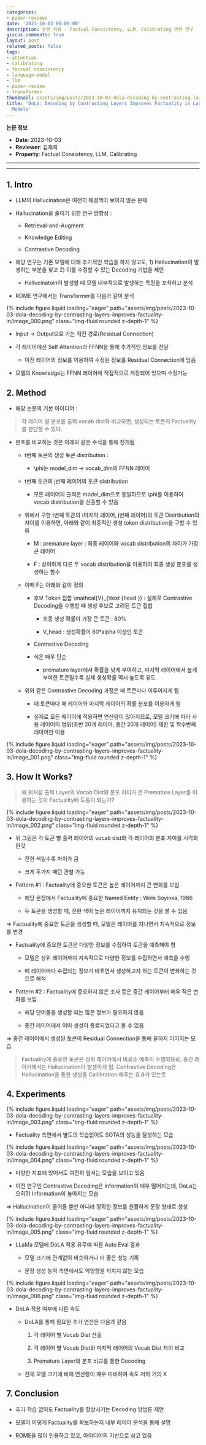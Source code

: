 ```yaml
---
categories:
- paper-reviews
date: '2023-10-03 00:00:00'
description: 논문 리뷰 - Factual Consistency, LLM, Calibrating 관련 연구
giscus_comments: true
layout: post
related_posts: false
tags:
- attention
- calibrating
- factual consistency
- language-model
- llm
- paper-review
- transformer
thumbnail: assets/img/posts/2023-10-03-dola-decoding-by-contrasting-layers-improves-factuality-in/thumbnail.jpg
title: 'DoLa: Decoding by Contrasting Layers Improves Factuality in Large Language
  Models'
---
```


**논문 정보**
- **Date**: 2023-10-03
- **Reviewer**: 김재희
- **Property**: Factual Consistency, LLM, Calibrating


---


---

## 1. Intro

- LLM의 Hallucination은 여전히 해결책이 보이지 않는 문제

- Hallucination을 줄이기 위한 연구 방향성 :

  - Retrieval-and-Augment

  - Knowledge Editing

  - Contrastive Decoding

- 해당 연구는 기존 모델에 대해 추가적인 학습을 하지 않고도, 1) Hallucination이 발생하는 부분을 찾고 2) 이를 수정할 수 있는 Decoding 기법을 제안

  - Hallucinatoin이 발생할 때 모델 내부적으로 발생하는 특징을 포착하고 분석

- ROME 연구에서는 Transformer를 다음과 같이 분석

{% include figure.liquid loading="eager" path="assets/img/posts/2023-10-03-dola-decoding-by-contrasting-layers-improves-factuality-in/image_000.png" class="img-fluid rounded z-depth-1" %}

  - Input → Output으로 가는 직진 경로(Residual Connection)

  - 각 레이어에선 Self Attention과 FFNN을 통해 추가적인 정보를 전달

    - 이전 레이어의 정보를 이용하여 수정된 정보를 Residual Connection에 담음

  - 모델의 Knowledge는 FFNN 레이어에 직접적으로 저장되어 있으며 수정가능

## 2. Method

- 해당 논문의 기본 아이디어 : 

> 각 레이어 별 분포를 출력 vocab dist와 비교하면, 생성되는 토큰의 Factuality를 판단할 수 있다. 

- 분포를 비교하는 것은 아래와 같은 수식을 통해 전개됨

  - t번째 토큰의 생성 토큰 distribution : 

    - \phi는 model_dim → vocab_dim의 FFNN 레이어

  - t번째 토큰의 j번째 레이어의 토큰 distribution

    - 모든 레이어의 출력은 model_dim으로 동일하므로 \phi를 이용하여 vocab distribution을 산출할 수 있음

  - 위에서 구한 t번째 토큰의 (마지막 레이어, j번째 레이어)의 토큰 Distribution의 차이를 이용하면, 아래와 같이 최종적인 생성 token distribution을 구할 수 있음

    - M : premature layer : 최종 레이어와 vocab distribution의 차이가 가장 큰 레이어

    - F : 상이하게 다른 두 vocab distribution을 이용하여 최종 생성 분포를 생성하는 함수

  - 이때 F는 아래와 같이 정의 

    - 후보 Token 집합 \mathcal{V}_{\text {head }} : 실제로 Contrastive Decoding을 수행할 때 생성 후보로 고려된 토큰 집합

      - 최종 생성 확률이 가장 큰 토큰 : 80%

      - V_head : 생성확률이 80*alpha 이상인 토큰

    - Contrastive Decoding

    - 식은 매우 단순

      - premature layer에서 확률을 낮게 부여하고, 마지막 레이어에서 높게 부여한 토큰일수록 실제 생성확률 역시 높도록 유도

  - 위와 같은 Contrastive Decoding 과정은 매 토큰마다 이루어지게 됨

    - 매 토큰마다 매 레이어와 마지막 레이어의 확률 분포를 이용하게 됨 

    - 실제로 모든 레이어에 적용하면 연산량이 많아지므로, 모델 크기에 따라 사용 레이어의 범위(초반 20개 레이어, 중간 20개 레이어)  제한 및 짝수번째 레이어만 이용

{% include figure.liquid loading="eager" path="assets/img/posts/2023-10-03-dola-decoding-by-contrasting-layers-improves-factuality-in/image_001.png" class="img-fluid rounded z-depth-1" %}

## 3. How It Works?

> 왜 위처럼 출력 Layer의 Vocab Dist와 분포 차이가 큰 Premature Layer를 이용하는 것이 Factuality에 도움이 되는가?

{% include figure.liquid loading="eager" path="assets/img/posts/2023-10-03-dola-decoding-by-contrasting-layers-improves-factuality-in/image_002.png" class="img-fluid rounded z-depth-1" %}

- 위 그림은 각 토큰 별 출력 레이어의 vocab dist와 각 레이어의 분포 차이를 시각화 한것

  - 진한 색일수록 차이가 큼

  - 크게 두가지 패턴 관찰 가능

- Pattern #1 : Factuality에 중요한 토큰은 높은 레이어까지 큰 변화를 보임

  - 해당 문장에서 Factuality에 중요한 Named Entity : Wole Soyinka, 1986

  - 두 토큰을 생성할 때, 진한 색이 높은 레이어까지 유지되는 것을 볼 수 있음

⇒ Factuality에 중요한 토큰을 생성할 때, 모델은 레이어를 지나면서 지속적으로 정보를 변경

  - Factuality에 중요한 토큰은 다양한 정보를 수집하여 토큰을 예측해야 함

    - 모델은 상위 레이어까지 지속적으로 다양한 정보를 수집하면서 예측을 수행

    - 매 레이어마다 수집되는 정보가 바뀌면서 생성하고자 하는 토큰이 변화하는 것으로 해석

- Pattern #2 : Factuality에 중요하지 않은 조사 등은 중간 레이어부터 매우 작은 변화를 보임

  - 해당 단어들을 생성할 때는 많은 정보가 필요하지 않음

  - 중간 레이어에서 이미 생성이 종료되었다고 볼 수 있음

⇒ 중간 레이어에서 생성된 토큰이 Residual Connection을 통해 끝까지 이어지는 모습

> Factuality에 중요한 토큰은 상위 레이어에서 비로소 예측이 수행되므로, 중간 레이어에서는 Hallucination이 발생하게 됨. Contrastive Decoding은 Hallucination을 통한 생성을 Callibration 해주는 효과가 있는듯

## 4. Experiments

{% include figure.liquid loading="eager" path="assets/img/posts/2023-10-03-dola-decoding-by-contrasting-layers-improves-factuality-in/image_003.png" class="img-fluid rounded z-depth-1" %}

- Factuality 측면에서 별도의 학습없이도 SOTA의 성능을 달성하는 모습

{% include figure.liquid loading="eager" path="assets/img/posts/2023-10-03-dola-decoding-by-contrasting-layers-improves-factuality-in/image_004.png" class="img-fluid rounded z-depth-1" %}

- 다양한 지표에 있어서도 여전히 앞서는 모습을 보이고 있음

- 이전 연구인 Contrastive Decoding은 Information이 매우 떨어지는데, DoLa는 오히려 Information이 높아지는 모습

⇒ Hallucination이 줄어들 뿐만 아니라 정확한 정보를 원활하게 문장 형태로 생성

{% include figure.liquid loading="eager" path="assets/img/posts/2023-10-03-dola-decoding-by-contrasting-layers-improves-factuality-in/image_005.png" class="img-fluid rounded z-depth-1" %}

- LLaMa 모델에 DoLA 적용 유무에 따른 Auto Eval 결과

  - 모델 크기에 관계없이 비슷하거나 더 좋은 성능 기록

  - 문장 생성 능력 측면에서도 악영향을 끼치지 않는 모습

{% include figure.liquid loading="eager" path="assets/img/posts/2023-10-03-dola-decoding-by-contrasting-layers-improves-factuality-in/image_006.png" class="img-fluid rounded z-depth-1" %}

- DoLA 적용 여부에 다른 속도 

  - DoLA를 통해 필요한 추가 연산은 다음과 같음

    1. 각 레이어 별 Vocab Dist 산출

    1. 각 레이어 별 Vocab Dist와 마지막 레이어의 Vocab Dist 차이 비교

    1. Premature Layer와 분포 비교를 통한 Decoding

  - 전체 모델 크기에 비해 연산량이 매우 미비하여 속도 저하 거의 X

## 7. Conclusion

- 추가 학습 없이도 Factuality를 향상시키는 Decoding 방법론 제안

- 모델이 어떻게 Factuality를 확보하는지 내부 레이어 분석을 통해 설명

- ROME을 많이 인용하고 있고, 아이디어의 기반으로 삼고 있음
